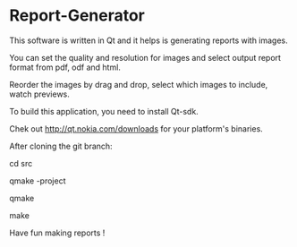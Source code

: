 Report-Generator
================

This software is written in Qt and it helps is generating reports with images. 

You can set the quality and resolution for images and select output report format from pdf, odf and html.

Reorder the images by drag and drop, select which images to include, watch previews.


To build this application, you need to install Qt-sdk.

Chek out http://qt.nokia.com/downloads for your platform's binaries.

After cloning the git branch:

cd src

qmake -project

qmake

make

Have fun making reports !